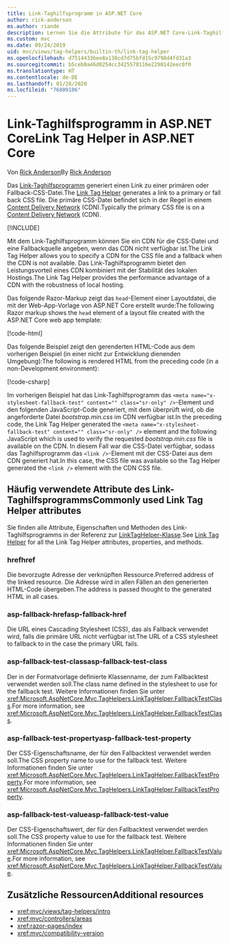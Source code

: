 ```yaml
---
title: Link-Taghilfsprogramm in ASP.NET Core
author: rick-anderson
ms.author: riande
description: Lernen Sie die Attribute für das ASP.NET Core-Link-Taghilfsprogramm kennen, und erfahren Sie, welche Rolle jedes Attribut bei der Erweiterung des Verhaltens des HTML-Linktags spielt.
ms.custom: mvc
ms.date: 09/24/2019
uid: mvc/views/tag-helpers/builtin-th/link-tag-helper
ms.openlocfilehash: d7514433bee8a138cd7d75bfd15c9798d4fd31a3
ms.sourcegitcommit: b5ceb0a46d0254cc3425578116e2290142eec0f0
ms.translationtype: HT
ms.contentlocale: de-DE
ms.lasthandoff: 01/28/2020
ms.locfileid: "76809106"
---
```

# <a name="link-tag-helper-in-aspnet-core"></a><span data-ttu-id="6514d-103">Link-Taghilfsprogramm in ASP.NET Core</span><span class="sxs-lookup"><span data-stu-id="6514d-103">Link Tag Helper in ASP.NET Core</span></span>

<span data-ttu-id="6514d-104">Von [Rick Anderson](https://twitter.com/RickAndMSFT)</span><span class="sxs-lookup"><span data-stu-id="6514d-104">By [Rick Anderson](https://twitter.com/RickAndMSFT)</span></span>

<span data-ttu-id="6514d-105">Das [Link-Taghilfsprogramm](xref:Microsoft.AspNetCore.Mvc.TagHelpers.LinkTagHelper) generiert einen Link zu einer primären oder Fallback-CSS-Datei.</span><span class="sxs-lookup"><span data-stu-id="6514d-105">The [Link Tag Helper](xref:Microsoft.AspNetCore.Mvc.TagHelpers.LinkTagHelper) generates a link to a primary or fall back CSS file.</span></span> <span data-ttu-id="6514d-106">Die primäre CSS-Datei befindet sich in der Regel in einem [Content Delivery Network](/office365/enterprise/content-delivery-networks#what-exactly-is-a-cdn) (CDN).</span><span class="sxs-lookup"><span data-stu-id="6514d-106">Typically the primary CSS file is on a [Content Delivery Network](/office365/enterprise/content-delivery-networks#what-exactly-is-a-cdn) (CDN).</span></span>

[!INCLUDE[](~/includes/cdn.md)]

<span data-ttu-id="6514d-107">Mit dem Link-Taghilfsprogramm können Sie ein CDN für die CSS-Datei und eine Fallbackquelle angeben, wenn das CDN nicht verfügbar ist.</span><span class="sxs-lookup"><span data-stu-id="6514d-107">The Link Tag Helper allows you to specify a CDN for the CSS file and a fallback when the CDN is not available.</span></span> <span data-ttu-id="6514d-108">Das Link-Taghilfsprogramm bietet den Leistungsvorteil eines CDN kombiniert mit der Stabilität des lokalen Hostings.</span><span class="sxs-lookup"><span data-stu-id="6514d-108">The Link Tag Helper provides the performance advantage of a CDN with the robustness of local hosting.</span></span>

<span data-ttu-id="6514d-109">Das folgende Razor-Markup zeigt das `head`-Element einer Layoutdatei, die mit der Web-App-Vorlage von ASP.NET Core erstellt wurde:</span><span class="sxs-lookup"><span data-stu-id="6514d-109">The following Razor markup shows the `head` element of a layout file created with the ASP.NET Core web app template:</span></span>

[!code-html[](link-tag-helper/sample/_Layout.cshtml?name=snippet)]

<span data-ttu-id="6514d-110">Das folgende Beispiel zeigt den gerenderten HTML-Code aus dem vorherigen Beispiel (in einer nicht zur Entwicklung dienenden Umgebung):</span><span class="sxs-lookup"><span data-stu-id="6514d-110">The following is rendered HTML from the preceding code (in a non-Development environment):</span></span>

[!code-csharp[](link-tag-helper/sample/HtmlPage1.html)]

<span data-ttu-id="6514d-111">Im vorherigen Beispiel hat das Link-Taghilfsprogramm das `<meta name="x-stylesheet-fallback-test" content="" class="sr-only" />`-Element und den folgenden JavaScript-Code generiert, mit dem überprüft wird, ob die angeforderte Datei *bootstrap.min.css* im CDN verfügbar ist.</span><span class="sxs-lookup"><span data-stu-id="6514d-111">In the preceding code, the Link Tag Helper generated the `<meta name="x-stylesheet-fallback-test" content="" class="sr-only" />` element and the following JavaScript which is used to verify the requested *bootstrap.min.css* file is available on the CDN.</span></span> <span data-ttu-id="6514d-112">In diesem Fall war die CSS-Datei verfügbar, sodass das Taghilfsprogramm das `<link />`-Element mit der CSS-Datei aus dem CDN generiert hat.</span><span class="sxs-lookup"><span data-stu-id="6514d-112">In this case, the CSS file was available so the Tag Helper generated the `<link />` element with the CDN CSS file.</span></span>

## <a name="commonly-used-link-tag-helper-attributes"></a><span data-ttu-id="6514d-113">Häufig verwendete Attribute des Link-Taghilfsprogramms</span><span class="sxs-lookup"><span data-stu-id="6514d-113">Commonly used Link Tag Helper attributes</span></span>

<span data-ttu-id="6514d-114">Sie finden alle Attribute, Eigenschaften und Methoden des Link-Taghilfsprogramms in der Referenz zur [LinkTagHelper-Klasse](xref:Microsoft.AspNetCore.Mvc.TagHelpers.LinkTagHelper).</span><span class="sxs-lookup"><span data-stu-id="6514d-114">See [Link Tag Helper](xref:Microsoft.AspNetCore.Mvc.TagHelpers.LinkTagHelper)  for all the Link Tag Helper attributes, properties, and methods.</span></span>

### <a name="href"></a><span data-ttu-id="6514d-115">href</span><span class="sxs-lookup"><span data-stu-id="6514d-115">href</span></span>

<span data-ttu-id="6514d-116">Die bevorzugte Adresse der verknüpften Ressource.</span><span class="sxs-lookup"><span data-stu-id="6514d-116">Preferred address of the linked resource.</span></span> <span data-ttu-id="6514d-117">Die Adresse wird in allen Fällen an den generierten HTML-Code übergeben.</span><span class="sxs-lookup"><span data-stu-id="6514d-117">The address is passed thought to the generated HTML in all cases.</span></span>

### <a name="asp-fallback-href"></a><span data-ttu-id="6514d-118">asp-fallback-href</span><span class="sxs-lookup"><span data-stu-id="6514d-118">asp-fallback-href</span></span>

<span data-ttu-id="6514d-119">Die URL eines Cascading Stylesheet (CSS), das als Fallback verwendet wird, falls die primäre URL nicht verfügbar ist.</span><span class="sxs-lookup"><span data-stu-id="6514d-119">The URL of a CSS stylesheet to fallback to in the case the primary URL fails.</span></span>

### <a name="asp-fallback-test-class"></a><span data-ttu-id="6514d-120">asp-fallback-test-class</span><span class="sxs-lookup"><span data-stu-id="6514d-120">asp-fallback-test-class</span></span>

<span data-ttu-id="6514d-121">Der in der Formatvorlage definierte Klassenname, der zum Fallbacktest verwendet werden soll.</span><span class="sxs-lookup"><span data-stu-id="6514d-121">The class name defined in the stylesheet to use for the fallback test.</span></span> <span data-ttu-id="6514d-122">Weitere Informationen finden Sie unter <xref:Microsoft.AspNetCore.Mvc.TagHelpers.LinkTagHelper.FallbackTestClass>.</span><span class="sxs-lookup"><span data-stu-id="6514d-122">For more information, see <xref:Microsoft.AspNetCore.Mvc.TagHelpers.LinkTagHelper.FallbackTestClass>.</span></span>

### <a name="asp-fallback-test-property"></a><span data-ttu-id="6514d-123">asp-fallback-test-property</span><span class="sxs-lookup"><span data-stu-id="6514d-123">asp-fallback-test-property</span></span>

<span data-ttu-id="6514d-124">Der CSS-Eigenschaftsname, der für den Fallbacktest verwendet werden soll.</span><span class="sxs-lookup"><span data-stu-id="6514d-124">The CSS property name to use for the fallback test.</span></span> <span data-ttu-id="6514d-125">Weitere Informationen finden Sie unter <xref:Microsoft.AspNetCore.Mvc.TagHelpers.LinkTagHelper.FallbackTestProperty>.</span><span class="sxs-lookup"><span data-stu-id="6514d-125">For more information, see <xref:Microsoft.AspNetCore.Mvc.TagHelpers.LinkTagHelper.FallbackTestProperty>.</span></span>

### <a name="asp-fallback-test-value"></a><span data-ttu-id="6514d-126">asp-fallback-test-value</span><span class="sxs-lookup"><span data-stu-id="6514d-126">asp-fallback-test-value</span></span>

<span data-ttu-id="6514d-127">Der CSS-Eigenschaftswert, der für den Fallbacktest verwendet werden soll.</span><span class="sxs-lookup"><span data-stu-id="6514d-127">The CSS property value to use for the fallback test.</span></span> <span data-ttu-id="6514d-128">Weitere Informationen finden Sie unter <xref:Microsoft.AspNetCore.Mvc.TagHelpers.LinkTagHelper.FallbackTestValue>.</span><span class="sxs-lookup"><span data-stu-id="6514d-128">For more information, see <xref:Microsoft.AspNetCore.Mvc.TagHelpers.LinkTagHelper.FallbackTestValue>.</span></span>

## <a name="additional-resources"></a><span data-ttu-id="6514d-129">Zusätzliche Ressourcen</span><span class="sxs-lookup"><span data-stu-id="6514d-129">Additional resources</span></span>

* <xref:mvc/views/tag-helpers/intro>
* <xref:mvc/controllers/areas>
* <xref:razor-pages/index>
* <xref:mvc/compatibility-version>
